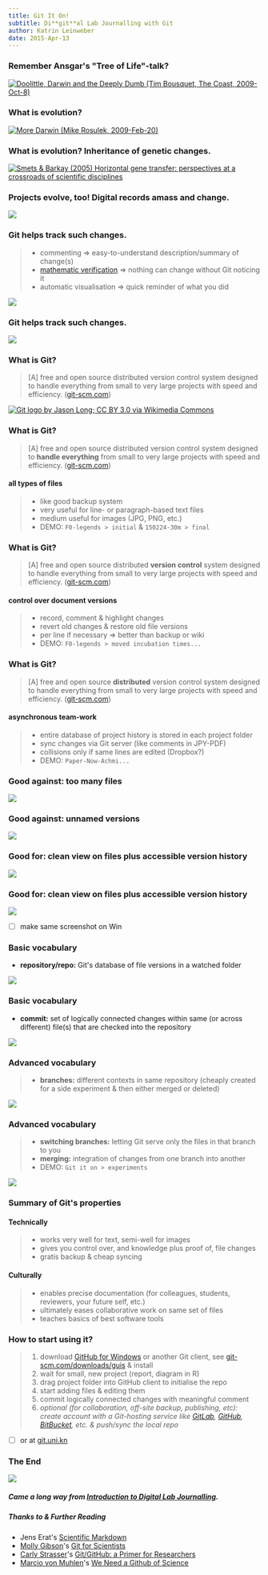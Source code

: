 ```yaml
---
title: Git It On!
subtitle: Di**git**al Lab Journalling with Git
author: Katrin Leinweber
date: 2015-Apr-13
---
```


### Remember Ansgar's "Tree of Life"-talk?

[![](images/doolittle-tree.jpg "Doolittle, Darwin and the Deeply Dumb (Tim Bousquet, The Coast, 2009-Oct-8)")](http://www.thecoast.ca/halifax/doolittle-darwin-and-the-deeply-dumb/Content?oid=1320808)

### What is evolution?

[![](images/change-we-can-believe-in.jpg "More Darwin (Mike Rosulek, 2009-Feb-20)")](http://www.mikero.com/misc/darwin/)

### What is evolution? Inheritance of genetic changes.

[![](images/Horizontal-gene-transfer-ori.jpg "Smets & Barkay (2005) Horizontal gene transfer: perspectives at a crossroads of scientific disciplines")](http://www.nature.com/nrmicro/journal/v3/n9/fig_tab/nrmicro1253_F1.html)

### Projects evolve, too! Digital records amass and change.

![](images/Horizontal-info-transfer.png)

### Git helps track such changes.

> - commenting => easy-to-understand description/summary of change(s)
> - [mathematic verification](http://git-scm.com/book/en/v2/Getting-Started-Git-Basics#Git-Has-Integrity) => nothing can change without Git noticing it
> - automatic visualisation => quick reminder of what you did

![](images/Git-helps.png)

### Git helps track such changes.

![](images/watchdog.png)

### What is Git?

> [A] free and open source distributed version control system designed to handle everything from small to very large projects with speed and efficiency. ([git-scm.com](http://git-scm.com/))

[![](images/Git-logo-2Color.png "Git logo by Jason Long; CC BY 3.0 via Wikimedia Commons")](http://git-scm.com/downloads/logos)

### What is Git?

> [A] free and open source distributed version control system designed to **handle everything** from small to very large projects with speed and efficiency. ([git-scm.com](http://git-scm.com/))

#### all types of files

> - like good backup system
> - very useful for line- or paragraph-based text files
> - medium useful for images (JPG, PNG, etc.)
> - DEMO: `F0-legends > initial` & `150224-30m > final`

### What is Git?

> [A] free and open source distributed **version control** system designed to handle everything from small to very large projects with speed and efficiency. ([git-scm.com](http://git-scm.com/))

#### control over document versions

> - record, comment & highlight changes
> - revert old changes & restore old file versions
> - per line if necessary => better than backup or wiki
> - DEMO: `F0-legends > moved incubation times...` 

### What is Git?

> [A] free and open source **distributed** version control system designed to handle everything from small to very large projects with speed and efficiency. ([git-scm.com](http://git-scm.com/))

#### asynchronous team-work

> - entire database of project history is stored in each project folder
> - sync changes via Git server (like comments in JPY-PDF)
> - collisions only if same lines are edited (Dropbox?)
> - DEMO: `Paper-Now-Achmi...`

### Good against: too many files

![](images/versions-win-explorer.png)

### Good against: unnamed versions

![](images/versions-crashplan.png)

### Good for: clean view on files plus accessible version history 

![](images/files-in-explorer.png)

### Good for: clean view on files plus accessible version history 

![](images/file-changes-in-GitHub.png)

- [ ] make same screenshot on Win

### Basic vocabulary

- **repository/repo:** Git's database of file versions in a watched folder

![](images/repo-folder.png)

### Basic vocabulary

- **commit:** set of logically connected changes within same (or across different) file(s) that are checked into the repository

![](images/logical-commit-across-files.png)

### Advanced vocabulary

> - **branches:** different contexts in same repository (cheaply created for a side experiment & then either merged or deleted)

![](images/Horizontal-info-transfer.png)

### Advanced vocabulary

> - **switching branches:** letting Git serve only the files in that branch to you
> - **merging:** integration of changes from one branch into another
> - DEMO: `Git it on > experiments`

![](images/git-branching.png)

### Summary of Git's properties

#### Technically

> - works very well for text, semi-well for images
> - gives you control over, and knowledge plus proof of, file changes
> - gratis backup & cheap syncing

#### Culturally

> - enables precise documentation (for colleagues, students, reviewers, your future self, etc.)
> - ultimately eases collaborative work on same set of files
> - teaches basics of best software tools

### How to start using it?

> 1. download [GitHub for Windows](https://windows.github.com/) or another Git client, see [git-scm.com/downloads/guis](http://git-scm.com/download/gui/win) & install
> 1. wait for small, new project (report, diagram in R)
> 1. drag project folder into GitHub client to initialise the repo
> 1. start adding files & editing them
> 1. commit logically connected changes with meaningful comment
> 1. *optional (for collaboration, off-site backup, publishing, etc): create account with a Git-hosting service like [GitLab](https://gitlab.com/users/sign_in), [GitHub](https://github.com/join), [BitBucket](https://bitbucket.org/account/signup/), etc. & push/sync the local repo*

- [ ] or at [git.uni.kn](https://git.uni-konstanz.de/users/sign_in)

### The End

![](images/keep-calm-and-git-it-on.png)

##### Came a long way from [Introduction to Digital Lab Journalling](http://prezi.com/p_se6nkre49m/digital-lab-journalling-intro/).

##### Thanks to & Further Reading

- Jens Erat's [Scientific Markdown](https://github.com/JensErat/scientific-markdown)
- [Molly Gibson](https://github.com/mollygibson)'s [Git for Scientists](https://mollygibson.github.io/2014-08-11-wustl/lessons/git-notebook/git-for-scientists.slides.html)
- [Carly Strasser](http://carlystrasser.net/)'s [Git/GitHub: a Primer for Researchers](http://datapub.cdlib.org/2014/05/05/github-a-primer-for-researchers/)
- [Marcio von Muhlen](https://twitter.com/marciovm)'s [We Need a Github of Science](http://marciovm.com/i-want-a-github-of-science/)

